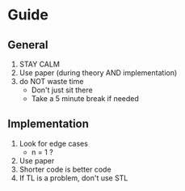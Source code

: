 # Guide

## General
1) STAY CALM
2) Use paper (during theory AND implementation)
3) do NOT waste time
    - Don't just sit there
    - Take a 5 minute break if needed
    
## Implementation

1) Look for edge cases
     - n = 1 ?
2) Use paper
3) Shorter code is better code
4) If TL is a problem, don't use STL
